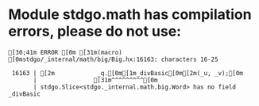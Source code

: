 # Module stdgo.math has compilation errors, please do not use:
```
[30;41m ERROR [0m [31m(macro) [0mstdgo/_internal/math/big/Big.hx:16163: characters 16-25

 16163 | [2m            _q.[0m[1m_divBasic[0m[2m(_u, _v);[0m
       |                [31m^^^^^^^^^[0m
       | stdgo.Slice<stdgo._internal.math.big.Word> has no field _divBasic


```

